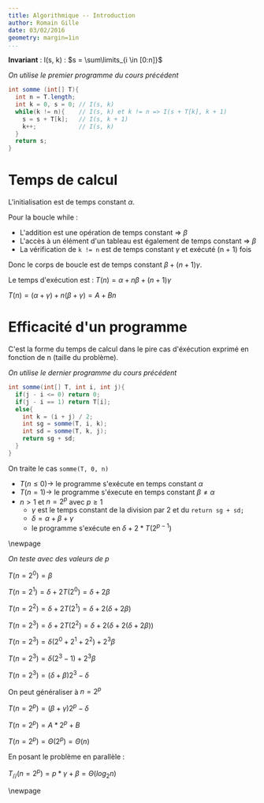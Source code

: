 ```yaml
---
title: Algorithmique -- Introduction
author: Romain Gille
date: 03/02/2016
geometry: margin=1in
...
```


**Invariant** : I(s, k) : $s = \sum\limits_{i \in [0:n]}$

*On utilise le premier programme du cours précédent*

```java
int somme (int[] T){
  int n = T.length;
  int k = 0, s = 0; // I(s, k)
  while(k != n){    // I(s, k) et k != n => I(s + T[k], k + 1)
    s = s + T[k];   // I(s, k + 1)
    k++;            // I(s, k)
  }
  return s;
}
```

# Temps de calcul

L'initialisation est de temps constant $\alpha$.

Pour la boucle while :

* L'addition est une opération de temps constant			=> $\beta$
* L'accès à un élément d'un tableau est également de temps constant	=> $\beta$
* La vérification de `k != n` est de temps constant $\gamma$ et exécuté (n + 1)
fois

Donc le corps de boucle est de temps constant $\beta + (n + 1) \gamma$.

Le temps d'exécution est :
$T(n) = \alpha + n \beta + (n + 1) \gamma$

$T(n) = (\alpha + \gamma) + n (\beta + \gamma) = A + Bn$

# Efficacité d'un programme

C'est la forme du temps de calcul dans le pire cas d'éxécution exprimé en
fonction de n (taille du problème).


*On utilise le dernier programme du cours précédent*

```java
int somme(int[] T, int i, int j){
  if(j - i <= 0) return 0;
  if(j - i == 1) return T[i];
  else{
    int k = (i + j) / 2;
    int sg = somme(T, i, k);
    int sd = somme(T, k, j);
    return sg + sd;
  }
}
```

On traite le cas `somme(T, 0, n)`

* $T(n \leq 0) \rightarrow$ le programme s'exécute en temps constant $\alpha$
* $T(n = 1) \rightarrow$ le programme s'éxecute en temps constant $\beta \neq
\alpha$
* $n > 1$ et $n = 2^p$ avec $p \geq 1$
    * $\gamma$ est le temps constant de la division par 2 et du
      `return sg + sd;`
    * $\delta = \alpha + \beta + \gamma$
    * le programme s'exécute en $\delta + 2 * T(2^{p-1})$

\newpage

*On teste avec des valeurs de p*

$T(n = 2^0) = \beta$

$T(n = 2^1) = \delta + 2T(2^0) = \delta + 2 \beta$

$T(n = 2^2) = \delta + 2T(2^1) = \delta + 2(\delta + 2 \beta)$

$T(n = 2^3) = \delta + 2T(2^2) = \delta + 2(\delta + 2(\delta + 2 \beta))$

$T(n = 2^3) = \delta (2^0 + 2^1 + 2^2) + 2^3 \beta$

$T(n = 2^3) = \delta (2^3 - 1) + 2^3 \beta$

$T(n = 2^3) = (\delta + \beta) 2^3 - \delta$


On peut généraliser à $n = 2^p$

$T(n = 2^p) = (\beta + \gamma) 2^p - \delta$

$T(n = 2^p) = A * 2^p + B$

$T(n = 2^p) = \Theta(2^p) = \Theta(n)$


En posant le problème en parallèle :

$T_{//}(n = 2^p) = p * \gamma + \beta = \Theta(log_2 n)$

\newpage
